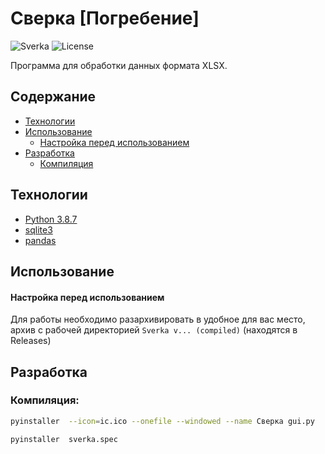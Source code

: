 <!-- @format -->

# Сверка [Погребение]

   <img src="https://img.shields.io/badge/Version-1.0.3[pogreb]%20-blue" alt="Sverka">
   <img src="https://img.shields.io/badge/License-MIT-brightgreen" alt="License">

Программа для обработки данных формата XLSX.

## Содержание

- [Технологии](#технологии)
- [Использование](#использование)
  - [Настройка перед использованием](#настройка-перед-использованием)
- [Разработка](#разработка)
  - [Компиляция](#компиляция)

## Технологии

- [Python 3.8.7](https://www.python.org/downloads/release/python-387/)
- [sqlite3](https://docs.python.org/3/library/sqlite3.html)
- [pandas](https://pandas.pydata.org/)

## Использование

#### Настройка перед использованием

Для работы необходимо разархивировать в удобное для вас место, архив с рабочей директорией `Sverka v... (compiled)` (находятся в Releases)

## Разработка

### Компиляция:

```sh
pyinstaller  --icon=ic.ico --onefile --windowed --name Сверка gui.py
```

```sh
pyinstaller  sverka.spec
```
